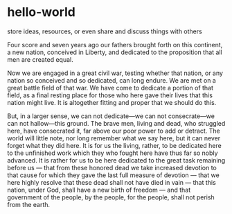 # hello-world
store ideas, resources, or even share and discuss things with others

Four score and seven years ago our fathers brought forth on this continent, a new nation, conceived in Liberty, and dedicated to the proposition that all men are created equal.
 
Now we are engaged in a great civil war, testing whether that nation, or any nation so conceived and so dedicated, can long endure. We are met on a great battle field of that war. We have come to dedicate a portion of that field, as a final resting place for those who here gave their lives that this nation might live. It is altogether fitting and proper that we should do this.
 
But, in a larger sense, we can not dedicate—we can not consecrate—we can not hallow—this ground. The brave men, living and dead, who struggled here, have consecrated it, far above our poor power to add or detract. The world will little note, nor long remember what we say here, but it can never forget what they did here. It is for us the living, rather, to be dedicated here to the unfinished work which they who fought here have thus far so nobly advanced. It is rather for us to be here dedicated to the great task remaining before us — that from these honored dead we take increased devotion to that cause for which they gave the last full measure of devotion — that we here highly resolve that these dead shall not have died in vain — that this nation, under God, shall have a new birth of freedom — and that government of the people, by the people, for the people, shall not perish from the earth.

